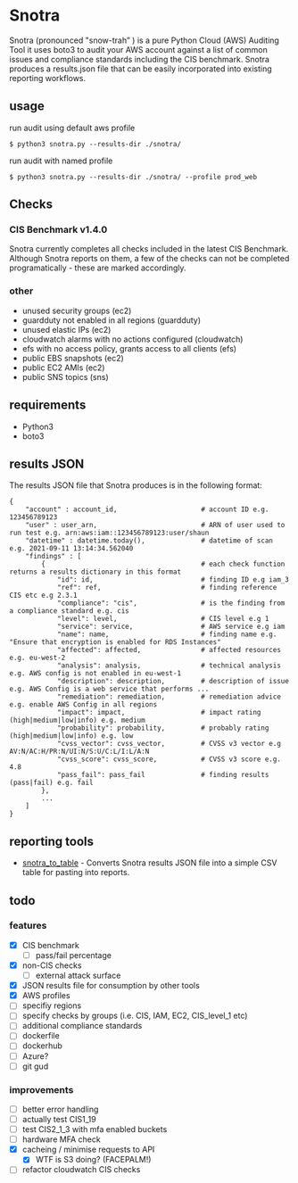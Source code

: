 # Snotra
Snotra (pronounced "snow-trah” ) is a pure Python Cloud (AWS) Auditing Tool it uses boto3 to audit your AWS account against a list of common issues and compliance standards including the CIS benchmark. Snotra produces a results.json file that can be easily incorporated into existing reporting workflows.

## usage
run audit using default aws profile

`$ python3 snotra.py --results-dir ./snotra/`

run audit with named profile

`$ python3 snotra.py --results-dir ./snotra/ --profile prod_web`


## Checks
### CIS Benchmark v1.4.0
Snotra currently completes all checks included in the latest CIS Benchmark. Although Snotra reports on them, a few of the checks can not be completed programatically - these are marked accordingly.

### other
* unused security groups (ec2)
* guardduty not enabled in all regions (guardduty)
* unused elastic IPs (ec2)
* cloudwatch alarms with no actions configured (cloudwatch)
* efs with no access policy, grants access to all clients (efs)
* public EBS snapshots (ec2)
* public EC2 AMIs (ec2)
* public SNS topics (sns)

## requirements
* Python3
* boto3

## results JSON
The results JSON file that Snotra produces is in the following format:
```
{
    "account" : account_id,                     # account ID e.g. 123456789123
    "user" : user_arn,                          # ARN of user used to run test e.g. arn:aws:iam::123456789123:user/shaun
    "datetime" : datetime.today(),              # datetime of scan e.g. 2021-09-11 13:14:34.562040
    "findings" : [
        {                                       # each check function returns a results dictionary in this format
            "id": id,                           # finding ID e.g iam_3
            "ref": ref,                         # finding reference CIS etc e.g 2.3.1
            "compliance": "cis",                # is the finding from a compliance standard e.g. cis
            "level": level,                     # CIS level e.g 1
            "service": service,                 # AWS service e.g iam
            "name": name,                       # finding name e.g. "Ensure that encryption is enabled for RDS Instances"
            "affected": affected,               # affected resources e.g. eu-west-2
            "analysis": analysis,               # technical analysis e.g. AWS config is not enabled in eu-west-1
            "description": description,         # description of issue e.g. AWS Config is a web service that performs ...
            "remediation": remediation,         # remediation advice e.g. enable AWS Config in all regions
            "impact": impact,                   # impact rating (high|medium|low|info) e.g. medium
            "probability": probability,         # probably rating (high|medium|low|info) e.g. low
            "cvss_vector": cvss_vector,         # CVSS v3 vector e.g AV:N/AC:H/PR:N/UI:N/S:U/C:L/I:L/A:N
            "cvss_score": cvss_score,           # CVSS v3 score e.g. 4.8
            "pass_fail": pass_fail              # finding results (pass|fail) e.g. fail
        },
        ...
    ]
}
```
## reporting tools
* [snotra_to_table](https://github.com/shaunography/snotra_to_table) - Converts Snotra results JSON file into a simple CSV table for pasting into reports.


## todo
### features
- [x] CIS benchmark
    - [ ] pass/fail percentage
- [x] non-CIS checks
    - [ ] external attack surface
- [x] JSON results file for consumption by other tools
- [x] AWS profiles
- [ ] specifiy regions
- [ ] specify checks by groups (i.e. CIS, IAM, EC2, CIS_level_1 etc)
- [ ] additional compliance standards
- [ ] dockerfile
- [ ] dockerhub
- [ ] Azure?
- [ ] git gud

### improvements
- [ ] better error handling
- [ ] actually test CIS1_19
- [ ] test CIS2_1_3 with mfa enabled buckets
- [ ] hardware MFA check
- [x] cacheing / minimise requests to API
    - [x] WTF is S3 doing? (FACEPALM!)
- [ ] refactor cloudwatch CIS checks
